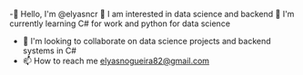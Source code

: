 -👋 Hello, I'm @elyasncr
  👀 I am interested in data science and backend
  🌱 I'm currently learning C# for work and python for data science
- 💞️ I'm looking to collaborate on data science projects and backend systems in C#
- 📫 How to reach me elyasnogueira82@gmail.com

<!---
elyasncr/elyasncr is a ✨ special ✨ repository because its `README.md` (this file) appears on your GitHub profile.
You can click the Preview link to take a look at your changes.
--->
